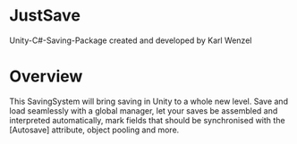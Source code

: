 # JustSave
 Unity-C#-Saving-Package created and developed by Karl Wenzel

# Overview
This SavingSystem will bring saving in Unity to a whole new level. Save and load seamlessly with a global manager, let your saves be assembled and interpreted automatically, mark fields that should be synchronised with the [Autosave] attribute, object pooling and more.
